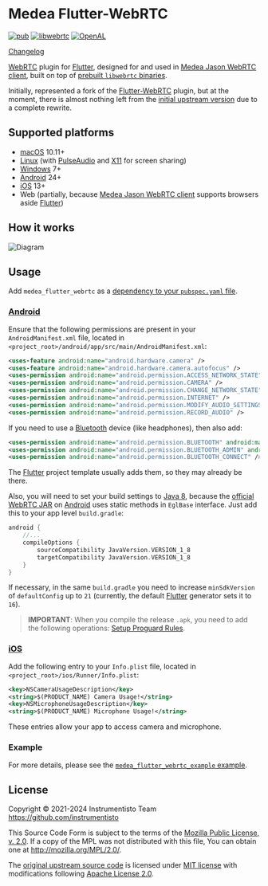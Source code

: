 Medea Flutter-WebRTC
====================

[![pub](https://img.shields.io/pub/v/medea_flutter_webrtc "pub")](https://pub.dev/packages/medea_flutter_webrtc)
[![libwebrtc](https://img.shields.io/badge/libwebrtc-129.0.6668.100-blue "libwebrtc")](https://github.com/instrumentisto/libwebrtc-bin/releases/tag/129.0.6668.100)
[![OpenAL](https://img.shields.io/badge/OpenAL-1.23.1-blue "OpenAL")](https://github.com/kcat/openal-soft/releases/tag/1.23.1)

[Changelog](https://github.com/instrumentisto/medea-flutter-webrtc/blob/main/CHANGELOG.md)

[WebRTC] plugin for [Flutter], designed for and used in [Medea Jason WebRTC client], built on top of [prebuilt `libwebrtc` binaries][3].

Initially, represented a fork of the [Flutter-WebRTC] plugin, but at the moment, there is almost nothing left from the [initial upstream version][0] due to a complete rewrite.




## Supported platforms

- [macOS] 10.11+
- [Linux] (with [PulseAudio] and [X11] for screen sharing)
- [Windows] 7+
- [Android] 24+
- [iOS] 13+
- Web (partially, because [Medea Jason WebRTC client] supports browsers aside [Flutter])




## How it works

![Diagram](https://kroki.io/mermaid/svg/eNptT9tKwzAYvvcpfnLVMoJvIMxm3cZQxMNVGKXN_rrMrClJZifGd7fpiSn7br9zqXQj9rlx8MpuoMWcv1k0MK_rLVB651nLebjnR9xhnpXq5ByarMHCOHGpSL6fVO5KbY4_XU5AEnhgnDzoQiqEKEhjsp0EAawLGc2Q7POqQuUh5eQxd_ITYXRvtFOyglt4aWT5J6cvWnDC0H44XV9vWnRNJE3XEI1HzMm6rDBy944x8bDkpDtKB572R2nVL4meW3kM_3IDll12oD2sOFGyGJz2yw62K66A1cUqcT6HFevp-vRHzGbtcV0cRJvzC_FKfaY= "Diagram")




## Usage

Add `medea_flutter_webrtc` as a [dependency to your `pubspec.yaml` file][4].


### [Android]

Ensure that the following permissions are present in your `AndroidManifest.xml` file, located in `<project_root>/android/app/src/main/AndroidManifest.xml`:
```xml
<uses-feature android:name="android.hardware.camera" />
<uses-feature android:name="android.hardware.camera.autofocus" />
<uses-permission android:name="android.permission.ACCESS_NETWORK_STATE" />
<uses-permission android:name="android.permission.CAMERA" />
<uses-permission android:name="android.permission.CHANGE_NETWORK_STATE" />
<uses-permission android:name="android.permission.INTERNET" />
<uses-permission android:name="android.permission.MODIFY_AUDIO_SETTINGS" />
<uses-permission android:name="android.permission.RECORD_AUDIO" />
```

If you need to use a [Bluetooth] device (like headphones), then also add:
```xml
<uses-permission android:name="android.permission.BLUETOOTH" android:maxSdkVersion="30" />
<uses-permission android:name="android.permission.BLUETOOTH_ADMIN" android:maxSdkVersion="30" />
<uses-permission android:name="android.permission.BLUETOOTH_CONNECT" />
```

The [Flutter] project template usually adds them, so they may already be there.

Also, you will need to set your build settings to [Java 8], because the [official WebRTC JAR][5] on [Android] uses static methods in `EglBase` interface. Just add this to your app level `build.gradle`:
```groovy
android {
    //...
    compileOptions {
        sourceCompatibility JavaVersion.VERSION_1_8
        targetCompatibility JavaVersion.VERSION_1_8
    }
}
```
If necessary, in the same `build.gradle` you need to increase `minSdkVersion` of `defaultConfig` up to `21` (currently, the default [Flutter] generator sets it to `16`).

> **IMPORTANT**: When you compile the release `.apk`, you need to add the following operations: [Setup Proguard Rules][7].


### [iOS]

Add the following entry to your `Info.plist` file, located in `<project_root>/ios/Runner/Info.plist`:

```xml
<key>NSCameraUsageDescription</key>
<string>$(PRODUCT_NAME) Camera Usage!</string>
<key>NSMicrophoneUsageDescription</key>
<string>$(PRODUCT_NAME) Microphone Usage!</string>
```

These entries allow your app to access camera and microphone.


### Example

For more details, please see the [`medea_flutter_webrtc_example` example][6].




## License

Copyright © 2021-2024  Instrumentisto Team <https://github.com/instrumentisto>

This Source Code Form is subject to the terms of the [Mozilla Public License, v. 2.0](https://github.com/instrumentisto/medea-flutter-webrtc/blob/main/LICENSE). If a copy of the MPL was not distributed with this file, You can obtain one at <http://mozilla.org/MPL/2.0/>.

The [original upstream source code][0] is licensed under [MIT license][1] with modifications following [Apache License 2.0][2]. 




[`libwebrtc`]: https://webrtc.googlesource.com/src
[Android]: https://www.android.com
[Bluetooth]: https://www.bluetooth.com
[Flutter]: https://www.flutter.dev
[Flutter-WebRTC]: https://github.com/flutter-webrtc/flutter-webrtc
[Java 8]: https://www.oracle.com/java/technologies/java8.html
[iOS]: https://www.apple.com/ios
[Linux]: https://www.linux.org
[macOS]: https://www.apple.com/macos
[Medea Jason WebRTC client]: https://github.com/instrumentisto/medea-jason
[PulseAudio]: https://www.freedesktop.org/wiki/Software/PulseAudio
[WebRTC]: https://webrtc.org
[Windows]: https://www.microsoft.com/windows
[X11]: https://www.x.org

[0]: https://github.com/flutter-webrtc/flutter-webrtc/tree/0.7.0%2Bhotfix.2
[1]: https://github.com/flutter-webrtc/flutter-webrtc/blob/0.7.0%2Bhotfix.2/LICENSE
[2]: https://github.com/flutter-webrtc/flutter-webrtc/blob/0.7.0%2Bhotfix.2/NOTICE
[3]: https://github.com/instrumentisto/libwebrtc-bin
[4]: https://flutter.io/using-packages
[5]: https://webrtc.github.io/webrtc-org/native-code/android
[6]: https://github.com/instrumentisto/medea-flutter-webrtc/tree/main/example
[7]: https://github.com/instrumentisto/medea-flutter-webrtc/blob/main/android/proguard-rules.pro
